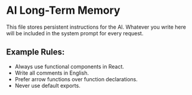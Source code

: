 # AI Long-Term Memory

This file stores persistent instructions for the AI. Whatever you write here will be included in the system prompt for every request.

## Example Rules:

- Always use functional components in React.
- Write all comments in English.
- Prefer arrow functions over function declarations.
- Never use default exports.
